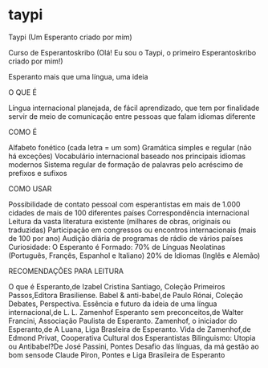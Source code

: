 # taypi
Taypi (Um Esperanto criado por mim)

Curso de Esperantoskribo (Olá! Eu sou o Taypi, o primeiro Esperantoskribo criado por mim!)

Esperanto
mais que uma língua, uma ideia

O QUE É

Língua internacional planejada, de fácil aprendizado, que tem por finalidade servir de meio de comunicação entre pessoas que falam idiomas diferente

COMO É

Alfabeto fonético (cada letra = um som)
Gramática simples e regular (não há exceções)
Vocabulário internacional baseado nos principais idiomas modernos
Sistema regular de formação de palavras pelo acréscimo de prefixos e sufixos

COMO USAR

Possibilidade de contato pessoal com esperantistas em mais de 1.000 cidades de mais de 100 diferentes países
Correspondência internacional
Leitura da vasta literatura existente (milhares de obras, originais ou traduzidas)
Participação em congressos ou encontros internacionais (mais de 100 por ano)
Audição diária de programas de rádio de vários países
Curiosidade:
O Esperanto é Formado:
70% de Línguas Neolatinas (Português, Françês, Espanhol e Italiano)
20% de Idiomas (Inglês e Alemão)


RECOMENDAÇÕES PARA LEITURA

O que é Esperanto,de Izabel Cristina Santiago, Coleção Primeiros Passos,Editora Brasiliense.
Babel & anti-babel,de Paulo Rónai, Coleção Debates, Perspectiva.
Essência e futuro da ideia de uma língua internacional,de L. L. Zamenhof
Esperanto sem preconceitos,de Walter Francini, Associação Paulista de Esperanto.
Zamenhof, o iniciador do Esperanto,de A Luana, Liga Brasleira de Esperanto.
Vida de Zamenhof,de Edmond Privat, Cooperativa Cultural dos Esperantistas
Bilinguismo: Utopia ou Antibabel?De José Passini, Pontes
Desafio das línguas, da má gestão ao bom sensode Claude Piron, Pontes e Liga Brasileira de Esperanto
